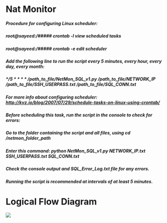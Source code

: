 
# Nat Monitor
##### Procedure for configuring Linux scheduler:
##### root@sayeed:/##### crontab -l   view scheduled tasks
##### root@sayeed:/##### crontab -e   edit scheduler
##### Add the following line to run the script every 5 minutes, every hour, every day, every month:
##### */5 * * * * /path_to_file/NetMon_SQL_v1.py /path_to_file/NETWORK_IP /path_to_file/SSH_USERPASS.txt /path_to_file/SQL_CONN.txt
##### For more info about configuring scheduler: http://kvz.io/blog/2007/07/29/schedule-tasks-on-linux-using-crontab/
##### Before scheduling this task, run the script in the console to check for errors:
##### Go to the folder containing the script and all files, using cd /netmon_folder_path
##### Enter this command: python NetMon_SQL_v1.py NETWORK_IP.txt SSH_USERPASS.txt SQL_CONN.txt
##### Check the console output and SQL_Error_Log.txt file for any errors.
##### Running the script is recommended at intervals of at least 5 minutes.

# Logical Flow Diagram
![](https://i.ibb.co/1RJS9Vw/flowdiagram.jpg)